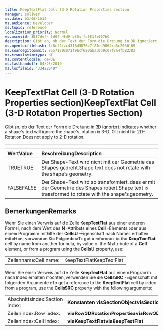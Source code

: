 ```yaml
---
title: KeepTextFlat Cell (3-D Rotation Properties section)
manager: soliver
ms.date: 03/09/2015
ms.audience: Developer
ms.topic: reference
localization_priority: Normal
ms.assetid: 3537de44-8d6f-4bd9-bf8c-fa851fc007b9
description: Gibt an, ob der Text der Form die Drehung in 3D ignoriert. Gilt nicht für 2D-Rotation.
ms.openlocfilehash: fc8cf2fac431645876c7f81ed9864cb6c2036169
ms.sourcegitcommit: 8657170d071f9bcf680aba50b9c07f2a4fb82283
ms.translationtype: MT
ms.contentlocale: de-DE
ms.lasthandoff: 04/28/2019
ms.locfileid: "33422040"
---
```

# <a name="keeptextflat-cell-3-d-rotation-properties-section"></a><span data-ttu-id="80586-104">KeepTextFlat Cell (3-D Rotation Properties section)</span><span class="sxs-lookup"><span data-stu-id="80586-104">KeepTextFlat Cell (3-D Rotation Properties Section)</span></span>

<span data-ttu-id="80586-105">Gibt an, ob der Text der Form die Drehung in 3D ignoriert.</span><span class="sxs-lookup"><span data-stu-id="80586-105">Indicates whether a shape's text will ignore the shape's rotation in 3-D.</span></span> <span data-ttu-id="80586-106">Gilt nicht für 2D-Rotation.</span><span class="sxs-lookup"><span data-stu-id="80586-106">Does not apply to 2-D rotation.</span></span> 
  
****

|<span data-ttu-id="80586-107">**Wert**</span><span class="sxs-lookup"><span data-stu-id="80586-107">**Value**</span></span>|<span data-ttu-id="80586-108">**Beschreibung**</span><span class="sxs-lookup"><span data-stu-id="80586-108">**Description**</span></span>|
|:-----|:-----|
|<span data-ttu-id="80586-109">TRUE</span><span class="sxs-lookup"><span data-stu-id="80586-109">TRUE</span></span>  <br/> |<span data-ttu-id="80586-110">Der Shape-Text wird nicht mit der Geometrie des Shapes gedreht.</span><span class="sxs-lookup"><span data-stu-id="80586-110">Shape text does not rotate with the shape's geometry.</span></span>  <br/> |
|<span data-ttu-id="80586-111">FALSE</span><span class="sxs-lookup"><span data-stu-id="80586-111">FALSE</span></span>  <br/> |<span data-ttu-id="80586-112">Der Shape-Text wird so transformiert, dass er mit der Geometrie des Shapes rotiert.</span><span class="sxs-lookup"><span data-stu-id="80586-112">Shape text is transformed to rotate with the shape's geometry.</span></span>  <br/> |
   
## <a name="remarks"></a><span data-ttu-id="80586-113">Bemerkungen</span><span class="sxs-lookup"><span data-stu-id="80586-113">Remarks</span></span>

<span data-ttu-id="80586-114">Wenn Sie einen Verweis auf die Zelle **KeepTextFlat** aus einer anderen Formel, nach dem Wert des **N** -Attributs eines **Cell** -Elements oder aus einem Programm mithilfe der **CellsU** -Eigenschaft nach Namen erhalten möchten, verwenden Sie Folgendes:</span><span class="sxs-lookup"><span data-stu-id="80586-114">To get a reference to the **KeepTextFlat** cell by name from another formula, by value of the **N** attribute of a **Cell** element, or from a program using the **CellsU** property, use:</span></span> 
  
|||
|:-----|:-----|
|<span data-ttu-id="80586-115">Zellenname:</span><span class="sxs-lookup"><span data-stu-id="80586-115">Cell name:</span></span>  <br/> |<span data-ttu-id="80586-116">KeepTextFlat</span><span class="sxs-lookup"><span data-stu-id="80586-116">KeepTextFlat</span></span>  <br/> |
   
<span data-ttu-id="80586-117">Wenn Sie einen Verweis auf die Zelle **KeepTextFlat** aus einem Programm nach Index erhalten möchten, verwenden Sie die **CellsSRC** -Eigenschaft mit folgenden Argumenten:</span><span class="sxs-lookup"><span data-stu-id="80586-117">To get a reference to the **KeepTextFlat** cell by index from a program, use the **CellsSRC** property with the following arguments:</span></span> 
  
|||
|:-----|:-----|
|<span data-ttu-id="80586-118">Abschnittsindex:</span><span class="sxs-lookup"><span data-stu-id="80586-118">Section index:</span></span>  <br/> |<span data-ttu-id="80586-119">**Konstanten visSectionObject**</span><span class="sxs-lookup"><span data-stu-id="80586-119">**visSectionObject**</span></span> <br/> |
|<span data-ttu-id="80586-120">Zeilenindex:</span><span class="sxs-lookup"><span data-stu-id="80586-120">Row index:</span></span>  <br/> |<span data-ttu-id="80586-121">**visRow3DRotationProperties**</span><span class="sxs-lookup"><span data-stu-id="80586-121">**visRow3DRotationProperties**</span></span> <br/> |
|<span data-ttu-id="80586-122">Zellenindex:</span><span class="sxs-lookup"><span data-stu-id="80586-122">Cell index:</span></span>  <br/> |<span data-ttu-id="80586-123">**visKeepTextFlat**</span><span class="sxs-lookup"><span data-stu-id="80586-123">**visKeepTextFlat**</span></span> <br/> |
   

